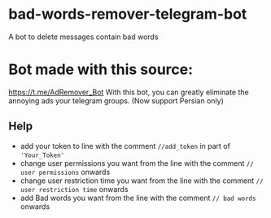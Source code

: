 # bad-words-remover-telegram-bot
 A bot to delete messages contain bad words
 
# Bot made with this source:
 https://t.me/AdRemover_Bot
With this bot, you can greatly eliminate the annoying ads your telegram groups. (Now support Persian only)

## Help
 - add your token to line with the comment `//add_token` in part of `'Your_Token'`
 - change user permissions you want from the line with the comment `// user permissions` onwards
 - change user restriction time you want from the line with the comment `// user restriction time` onwards
 - add Bad words you want from the line with the comment `// bad words` onwards
 
 
